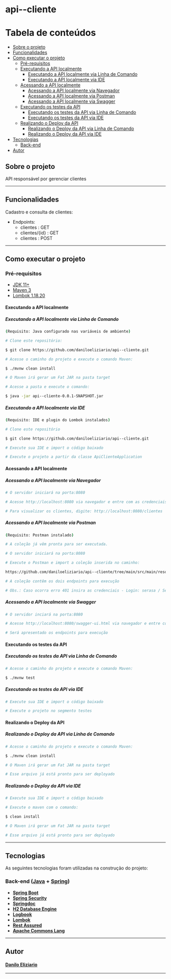 

<h1 align="left">
     api--cliente
</h1>

Tabela de conteúdos
=================
<!--ts-->
   * [Sobre o projeto](#sobre-o-projeto)
   * [Funcionalidades](#funcionalidades)
   * [Como executar o projeto](#como-executar-o-projeto)
     * [Pré-requisitos](#pré-requisitos)
     * [Executando a API localmente](#executando-a-api-localmente)
     	* [Executando a API localmente via Linha de Comando](#executando-a-api-localmente-via-linha-de-comando)
     	* [Executando a API localmente via IDE](#executando-a-api-localmente-via-ide)
     * [Acessando a API localmente](#acessando-a-api-localmente)
     	* [Acessando a API localmente via Navegador](#acessando-a-api-localmente-via-navegador)
     	* [Acessando a API localmente via Postman](#acessando-a-api-localmente-via-postman)
     	* [Acessando a API localmente via Swagger](#acessando-a-api-localmente-via-swagger)
     * [Executando os testes da API](#executando-os-testes-da-api)
     	* [Executando os testes da API via Linha de Comando](#executando-os-testes-da-api-via-linha-de-comando)
     	* [Executando os testes da API via IDE](#executando-os-testes-da-api-via-ide)
     * [Realizando o Deploy da API](#realizando-o-deploy-da-api)
     	* [Realizando o Deploy da API via Linha de Comando](#realizando-o-deploy-da-api-via-linha-de-comando)
     	* [Realizando o Deploy da API via IDE](#realizando-o-deploy-da-api-via-ide)
   * [Tecnologias](#tecnologias)
     * [Back-end](#back-end--java----spring)
   * [Autor](#autor)
<!--te-->


## Sobre o projeto

API responsável por gerenciar clientes

---

## Funcionalidades

Cadastro e consulta de clientes:
- Endpoints:
  - clientes : GET
  - clientes/{id} : GET 
  - clientes : POST
	
---

## Como executar o projeto

### Pré-requisitos

-	 [JDK 11+](https://adoptopenjdk.net/?variant=openjdk11&jvmVariant=hotspot)
-	 [Maven 3](https://maven.apache.org/download.cgi)
-	 [Lombok 1.18.20](https://projectlombok.org/download)

#### Executando a API localmente

##### Executando a API localmente via Linha de Comando

```bash
(Requisito: Java configurado nas variáveis de ambiente)

# Clone este repositório:

$ git clone https://github.com/daniloeliziario/api--cliente.git

# Acesse o caminho do projeto e execute o comando Maven:

$ ./mvnw clean install

# O Maven irá gerar um Fat JAR na pasta target 

# Acesse a pasta e execute o comando:

$ java -jar api--cliente-0.0.1-SNAPSHOT.jar
```

##### Executando a API localmente via IDE

```bash
(Requisito: IDE e plugin do Lombok instalados)

# Clone este repositório

$ git clone https://github.com/daniloeliziario/api--cliente.git

# Execute sua IDE e import o código baixado

# Execute o projeto a partir da classe ApiClienteApplication
```
#### Acessando a API localmente

##### Acessando a API localmente via Navegador

```bash
# O servidor iniciará na porta:8080 

# Acesse http://localhost:8080 via navegador e entre com as credenciais - Login: serasa / Senha: serasa 

# Para visualizar os clientes, digite: http://localhost:8080/clientes
```

##### Acessando a API localmente via Postman

```bash
(Requisito: Postman instalado)

# A coleção já vêm pronta para ser executada. 

# O servidor iniciará na porta:8080 

# Execute o Postman e import a coleção inserida no caminho: 

https://github.com/daniloeliziario/api--cliente/tree/main/src/main/resources/collections

# A coleção contêm os dois endpoints para execução

# Obs.: Caso ocorra erro 401 insira as credenciais - Login: serasa / Senha: serasa
```

##### Acessando a API localmente via Swagger

```bash
# O servidor inciará na porta:8080 

# Acesse http://localhost:8080/swagger-ui.html via navegador e entre com as credenciais - Login: serasa / Senha: serasa 

# Será apresentado os endpoints para execução
```

#### Executando os testes da API

##### Executando os testes da API via Linha de Comando

```bash
# Acesse o caminho do projeto e execute o comando Maven:

$ ./mvnw test
```

##### Executando os testes da API via IDE

```bash
# Execute sua IDE e import o código baixado

# Execute o projeto no segmento testes
```

#### Realizando o Deploy da API

##### Realizando o Deploy da API via Linha de Comando

```bash
# Acesse o caminho do projeto e execute o comando Maven:

$ ./mvnw clean install

# O Maven irá gerar um Fat JAR na pasta target

# Esse arquivo já está pronto para ser deployado
```

##### Realizando o Deploy da API via IDE

```bash
# Execute sua IDE e import o código baixado

# Execute o maven com o comando:

$ clean install

# O Maven irá gerar um Fat JAR na pasta target 

# Esse arquivo já está pronto para ser deployado
```

---

## Tecnologias

As seguintes tecnologias foram utilizadas na construção do projeto:

### **Back-end**  ([Java](https://www.java.com/pt-BR/)  +  [Spring](https://spring.io/))

-   **[Spring Boot](https://spring.io/projects/spring-boot)**
-   **[Spring Security](https://spring.io/projects/spring-security)**
-   **[Springdoc](https://springdoc.org/)**
-   **[H2 Database Engine](https://www.h2database.com/html/main.html/)**
-   **[Logbook](https://github.com/zalando/logbook/)**
-   **[Lombok](https://projectlombok.org/)**
-   **[Rest Assured](https://rest-assured.io/)**
-   **[Apache Commons Lang](https://commons.apache.org/proper/commons-lang/)**

---

## Autor

<h4 align="left">
     <a href="https://www.linkedin.com/in/daniloeliziario/">Danilo Eliziario</a>
</h4>

---

